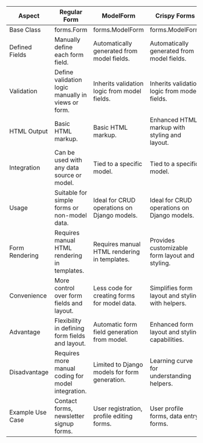 | Aspect           | Regular Form                                | ModelForm                                | Crispy Forms                             |
|------------------|---------------------------------------------|------------------------------------------|------------------------------------------|
| Base Class       | forms.Form                                  | forms.ModelForm                         | forms.ModelForm                         |
| Defined Fields   | Manually define each form field.            | Automatically generated from model fields. | Automatically generated from model fields. |
| Validation       | Define validation logic manually in views or form. | Inherits validation logic from model fields. | Inherits validation logic from model fields. |
| HTML Output      | Basic HTML markup.                          | Basic HTML markup.                      | Enhanced HTML markup with styling and layout. |
| Integration      | Can be used with any data source or model. | Tied to a specific model.               | Tied to a specific model.               |
| Usage            | Suitable for simple forms or non-model data. | Ideal for CRUD operations on Django models. | Ideal for CRUD operations on Django models. |
| Form Rendering   | Requires manual HTML rendering in templates. | Requires manual HTML rendering in templates. | Provides customizable form layout and styling. |
| Convenience      | More control over form fields and layout.  | Less code for creating forms for model data. | Simplifies form layout and styling with helpers. |
| Advantage        | Flexibility in defining form fields and layout. | Automatic form field generation from model. | Enhanced form layout and styling capabilities. |
| Disadvantage     | Requires more manual coding for model integration. | Limited to Django models for form generation. | Learning curve for understanding helpers. |
| Example Use Case | Contact forms, newsletter signup forms.    | User registration, profile editing forms. | User profile forms, data entry forms.   |
